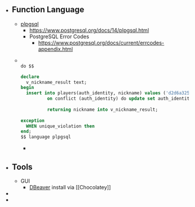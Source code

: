 - ## Function Language
	- [plpgsql](https://de.wikipedia.org/wiki/PL/pgSQL)
		- https://www.postgresql.org/docs/14/plpgsql.html
		- PostgreSQL  Error Codes
			- https://www.postgresql.org/docs/current/errcodes-appendix.html
	- ``` sql
	  
	  do $$
	  
	  declare 
	  	v_nickname_result text;
	  begin
	  	insert into players(auth_identity, nickname) values ('d2d6a325-007e-4ce3-af94-e60eb954ee13', 'Aiminh')
	  			on conflict (auth_identity) do update set auth_identity = 'd2d6a325-007e-4ce3-af94-e60eb954ee13', nickname ='Aiminh' 
	  			
	  			returning nickname into v_nickname_result;
	  		
	  exception 
	  	WHEN unique_violation then 
	  end;
	  $$ language plpgsql
	  
	  
	  ```
		-
- ## Tools
	- GUI
		- [DBeaver](https://dbeaver.io/) install via [[Chocolatey]]
-
-